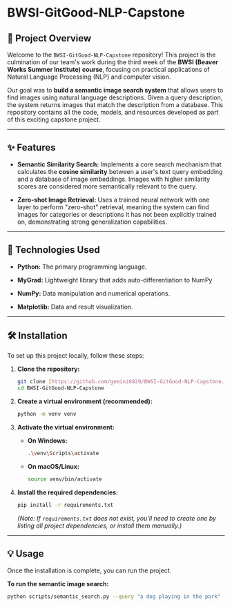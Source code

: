 # BWSI-GitGood-NLP-Capstone

## 🌟 Project Overview

Welcome to the `BWSI-GitGood-NLP-Capstone` repository! This project is the culmination of our team's work during the third week of the **BWSI (Beaver Works Summer Institute) course**, focusing on practical applications of Natural Language Processing (NLP) and computer vision.

Our goal was to **build a semantic image search system** that allows users to find images using natural language descriptions. Given a query description, the system returns images that match the description from a database. This repository contains all the code, models, and resources developed as part of this exciting capstone project.

---

## ✨ Features

* **Semantic Similarity Search:** Implements a core search mechanism that calculates the **cosine similarity** between a user's text query embedding and a database of image embeddings. Images with higher similarity scores are considered more semantically relevant to the query.

* **Zero-shot Image Retrieval:** Uses a trained neural network with one layer to perform "zero-shot" retrieval, meaning the system can find images for categories or descriptions it has not been explicitly trained on, demonstrating strong generalization capabilities.

---

## 🚀 Technologies Used

* **Python:** The primary programming language.

* **MyGrad:** Lightweight library that adds auto-differentiation to NumPy

* **NumPy:** Data manipulation and numerical operations.

* **Matplotlib:** Data and result visualization.

---

## 🛠️ Installation

To set up this project locally, follow these steps:

1.  **Clone the repository:**

    ```bash
    git clone [https://github.com/gemini6829/BWSI-GitGood-NLP-Capstone.git](https://github.com/gemini6829/BWSI-GitGood-NLP-Capstone.git)
    cd BWSI-GitGood-NLP-Capstone
    ```

2.  **Create a virtual environment (recommended):**

    ```bash
    python -m venv venv
    ```

3.  **Activate the virtual environment:**

    * **On Windows:**

        ```bash
        .\venv\Scripts\activate
        ```

    * **On macOS/Linux:**

        ```bash
        source venv/bin/activate
        ```

4.  **Install the required dependencies:**

    ```bash
    pip install -r requirements.txt
    ```

    *(Note: If `requirements.txt` does not exist, you'll need to create one by listing all project dependencies, or install them manually.)*

---

## 💡 Usage

Once the installation is complete, you can run the project.

**To run the semantic image search:**

```bash
python scripts/semantic_search.py --query "a dog playing in the park" --num_results 5
